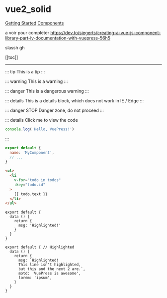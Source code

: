 # vue2_solid
<!--[Home](/)--> <!-- Sends the user to the root README.md -->

[Getting Started](guide/getting_started) <!-- Or you can append .html -->
[Components](components/SolidLogin) <!-- Or you can append .html -->

a voir pour completer https://dev.to/siegerts/creating-a-vue-js-component-library-part-iv-documentation-with-vuepress-56h5


slassh
gh

[[toc]]

-------------
<!-- [foo](/foo/) --><!-- Sends the user to index.html of directory foo -->
<!--[foo heading](./#heading) --> <!-- Anchors user to a heading in the foo README file -->
<!--[bar - three](/bar/three.md) --> <!-- You can append .md (recommended) -->
<!--[bar - four](./bar/four.html) --> <!-- Or you can append .html -->


::: tip
This is a tip
:::

::: warning
This is a warning
:::

::: danger
This is a dangerous warning
:::

::: details
This is a details block, which does not work in IE / Edge
:::

::: danger STOP
Danger zone, do not proceed
:::

::: details Click me to view the code
```js
console.log('Hello, VuePress!')
```
:::


``` js
export default {
  name: 'MyComponent',
  // ...
}
```


``` html
<ul>
  <li
    v-for="todo in todos"
    :key="todo.id"
  >
    {{ todo.text }}
  </li>
</ul>
```


``` js{4}
export default {
  data () {
    return {
      msg: 'Highlighted!'
    }
  }
}
```


``` js{1,4,6-7}
export default { // Highlighted
  data () {
    return {
      msg: `Highlighted!
      This line isn't highlighted,
      but this and the next 2 are.`,
      motd: 'VuePress is awesome',
      lorem: 'ipsum',
    }
  }
}
```
